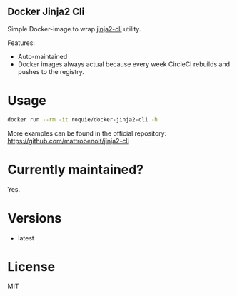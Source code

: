 Docker Jinja2 Cli
-----------------

Simple Docker-image to wrap [jinja2-cli](https://github.com/mattrobenolt/jinja2-cli) utility.

Features:
* Auto-maintained
* Docker images always actual because every week CircleCI rebuilds and pushes to the registry.

# Usage

```bash
docker run --rm -it roquie/docker-jinja2-cli -h
```

More examples can be found in the official repository:
https://github.com/mattrobenolt/jinja2-cli

# Currently maintained?

Yes.

# Versions

* latest

# License

MIT
